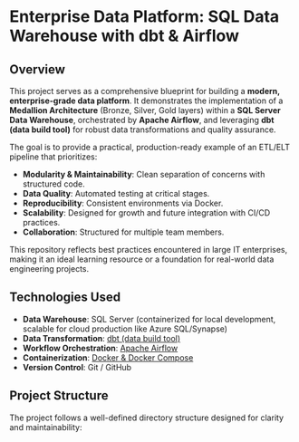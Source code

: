 # Enterprise Data Platform: SQL Data Warehouse with dbt & Airflow

## Overview

This project serves as a comprehensive blueprint for building a **modern, enterprise-grade data platform**. It demonstrates the implementation of a **Medallion Architecture** (Bronze, Silver, Gold layers) within a **SQL Server Data Warehouse**, orchestrated by **Apache Airflow**, and leveraging **dbt (data build tool)** for robust data transformations and quality assurance.

The goal is to provide a practical, production-ready example of an ETL/ELT pipeline that prioritizes:
* **Modularity & Maintainability**: Clean separation of concerns with structured code.
* **Data Quality**: Automated testing at critical stages.
* **Reproducibility**: Consistent environments via Docker.
* **Scalability**: Designed for growth and future integration with CI/CD practices.
* **Collaboration**: Structured for multiple team members.

This repository reflects best practices encountered in large IT enterprises, making it an ideal learning resource or a foundation for real-world data engineering projects.

## Technologies Used

* **Data Warehouse**: SQL Server (containerized for local development, scalable for cloud production like Azure SQL/Synapse)
* **Data Transformation**: [dbt (data build tool)](https://www.getdbt.com/)
* **Workflow Orchestration**: [Apache Airflow](https://airflow.apache.org/)
* **Containerization**: [Docker & Docker Compose](https://www.docker.com/)
* **Version Control**: Git / GitHub

## Project Structure

The project follows a well-defined directory structure designed for clarity and maintainability:
